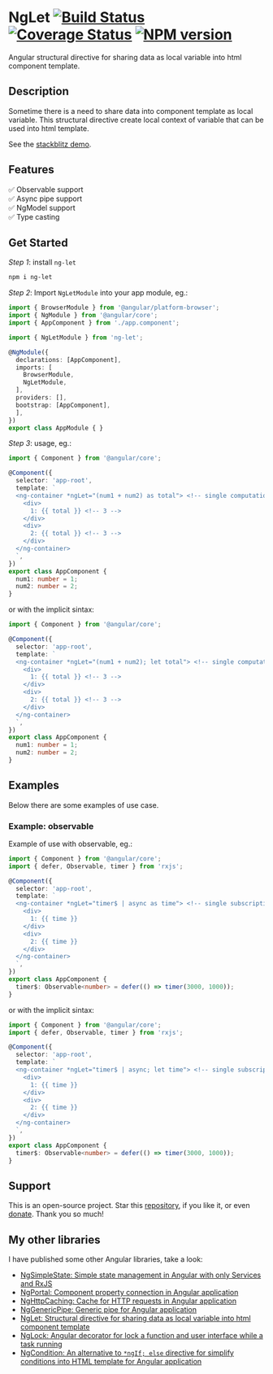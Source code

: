 # NgLet [![Build Status](https://app.travis-ci.com/nigrosimone/ng-let.svg?branch=main)](https://app.travis-ci.com/nigrosimone/ng-let) [![Coverage Status](https://coveralls.io/repos/github/nigrosimone/ng-let/badge.svg?branch=main)](https://coveralls.io/github/nigrosimone/ng-let?branch=main) [![NPM version](https://img.shields.io/npm/v/ng-let.svg)](https://www.npmjs.com/package/ng-let)

Angular structural directive for sharing data as local variable into html component template.

## Description

Sometime there is a need to share data into component template as local variable. 
This structural directive create local context of variable that can be used into html template.

See the [stackblitz demo](https://stackblitz.com/edit/demo-ng-let?file=src%2Fapp%2Fapp.component.ts).

## Features

✅ Observable support<br>
✅ Async pipe support<br>
✅ NgModel support<br>
✅ Type casting<br>

## Get Started

*Step 1*: install `ng-let`

```bash
npm i ng-let
```

*Step 2*: Import `NgLetModule` into your app module, eg.:

```ts
import { BrowserModule } from '@angular/platform-browser';
import { NgModule } from '@angular/core';
import { AppComponent } from './app.component';

import { NgLetModule } from 'ng-let';

@NgModule({
  declarations: [AppComponent],
  imports: [
    BrowserModule,
    NgLetModule,
  ],
  providers: [],
  bootstrap: [AppComponent],
  ],
})
export class AppModule { }
```

*Step 3*: usage, eg.:

```ts
import { Component } from '@angular/core';

@Component({
  selector: 'app-root',
  template: `
  <ng-container *ngLet="(num1 + num2) as total"> <!-- single computation -->
    <div>
      1: {{ total }} <!-- 3 -->
    </div>
    <div>
      2: {{ total }} <!-- 3 -->
    </div>
  </ng-container> 
  `,
})
export class AppComponent {
  num1: number = 1;
  num2: number = 2;
}
```

or with the implicit sintax:

```ts
import { Component } from '@angular/core';

@Component({
  selector: 'app-root',
  template: `
  <ng-container *ngLet="(num1 + num2); let total"> <!-- single computation -->
    <div>
      1: {{ total }} <!-- 3 -->
    </div>
    <div>
      2: {{ total }} <!-- 3 -->
    </div>
  </ng-container> 
  `,
})
export class AppComponent {
  num1: number = 1;
  num2: number = 2;
}
```

## Examples

Below there are some examples of use case.

### Example: observable

Example of use with observable, eg.:

```ts
import { Component } from '@angular/core';
import { defer, Observable, timer } from 'rxjs';

@Component({
  selector: 'app-root',
  template: `
  <ng-container *ngLet="timer$ | async as time"> <!-- single subscription -->
    <div>
      1: {{ time }}
    </div>
    <div>
      2: {{ time }}
    </div>
  </ng-container>
  `,
})
export class AppComponent {
  timer$: Observable<number> = defer(() => timer(3000, 1000));
}
```

or with the implicit sintax:

```ts
import { Component } from '@angular/core';
import { defer, Observable, timer } from 'rxjs';

@Component({
  selector: 'app-root',
  template: `
  <ng-container *ngLet="timer$ | async; let time"> <!-- single subscription -->
    <div>
      1: {{ time }}
    </div>
    <div>
      2: {{ time }}
    </div>
  </ng-container>
  `,
})
export class AppComponent {
  timer$: Observable<number> = defer(() => timer(3000, 1000));
}
```

## Support

This is an open-source project. Star this [repository](https://github.com/nigrosimone/ng-let), if you like it, or even [donate](https://www.paypal.com/paypalme/snwp). Thank you so much! 

## My other libraries

I have published some other Angular libraries, take a look:

 - [NgSimpleState: Simple state management in Angular with only Services and RxJS](https://www.npmjs.com/package/ng-simple-state)
 - [NgPortal: Component property connection in Angular application](https://www.npmjs.com/package/ng-portal)
 - [NgHttpCaching: Cache for HTTP requests in Angular application](https://www.npmjs.com/package/ng-http-caching)
 - [NgGenericPipe: Generic pipe for Angular application](https://www.npmjs.com/package/ng-generic-pipe)
 - [NgLet: Structural directive for sharing data as local variable into html component template](https://www.npmjs.com/package/ng-let)
 - [NgLock: Angular decorator for lock a function and user interface while a task running](https://www.npmjs.com/package/ng-lock)
 - [NgCondition: An alternative to `*ngIf; else` directive for simplify conditions into HTML template for Angular application](https://www.npmjs.com/package/ng-condition)
